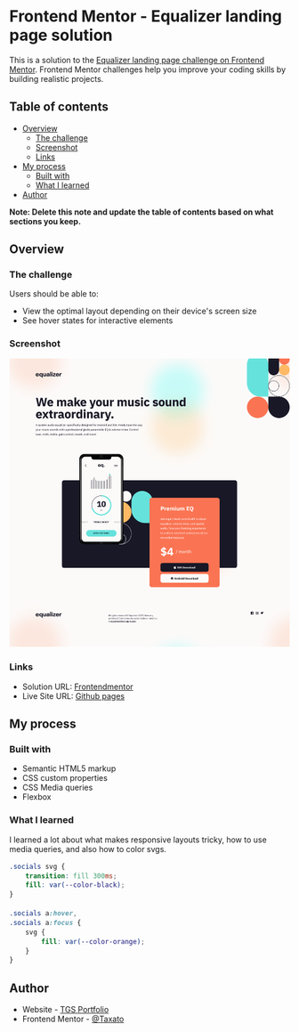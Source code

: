 # Frontend Mentor - Equalizer landing page solution

This is a solution to the [Equalizer landing page challenge on Frontend Mentor](https://www.frontendmentor.io/challenges/equalizer-landing-page-7VJ4gp3DE). Frontend Mentor challenges help you improve your coding skills by building realistic projects.

## Table of contents

-   [Overview](#overview)
    -   [The challenge](#the-challenge)
    -   [Screenshot](#screenshot)
    -   [Links](#links)
-   [My process](#my-process)
    -   [Built with](#built-with)
    -   [What I learned](#what-i-learned)
-   [Author](#author)

**Note: Delete this note and update the table of contents based on what sections you keep.**

## Overview

### The challenge

Users should be able to:

-   View the optimal layout depending on their device's screen size
-   See hover states for interactive elements

### Screenshot

![](./screenshot.png)

### Links

-   Solution URL: [Frontendmentor](https://www.frontendmentor.io/solutions/responsive-landing-page-using-vanilla-html-and-css-Vc5zd_u3gV)
-   Live Site URL: [Github pages](https://taxato.github.io/equalizer-landing-page/)

## My process

### Built with

-   Semantic HTML5 markup
-   CSS custom properties
-   CSS Media queries
-   Flexbox

### What I learned

I learned a lot about what makes responsive layouts tricky, how to use media queries, and also how to color svgs.

```css
.socials svg {
	transition: fill 300ms;
	fill: var(--color-black);
}

.socials a:hover,
.socials a:focus {
	svg {
		fill: var(--color-orange);
	}
}
```

## Author

-   Website - [TGS Portfolio](https://taxato.github.io/TGS-Portfolio/)
-   Frontend Mentor - [@Taxato](https://www.frontendmentor.io/profile/Taxato)
